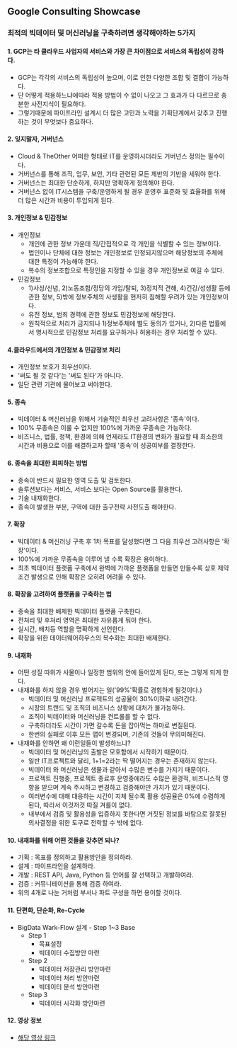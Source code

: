 ## Google Consulting Showcase

### 최적의 빅데이터 및 머신러닝을 구축하려면 생각해야하는 5가지



#### 1. GCP는 타 클라우드 사업자의 서비스와 가장 큰 차이점으로 서비스의 독립성이 강하다.
* GCP는 각각의 서비스의 독립성이 높으며, 이로 인한 다양한 조합 및 결합이 가능하다.
* 단 어떻게 적용하느냐에따라 적용 방법이 수 없이 나오고 그 효과가 다 다르므로 충분한 사전지식이 필요하다.
* 그렇기때문에 파이프라인 설계시 더 많은 고민과 노력을 기획단계에서 갖추고 진행하는 것이 무엇보다 중요하다.



#### 2. 잊지말자, 거버넌스
* Cloud & TheOther 어떠한 형태로 IT를 운영하시더라도 거버넌스 정의는 필수이다.
* 거버넌스를 통해 조직, 업무, 보안, 기타 관련된 모든 제반의 기반을 세워야 한다.
* 거버넌스는 최대한 단순하게, 하지만 명확하게 정의해야 한다.
* 거버넌스 없이 IT시스템을 구축/운영하게 될 경우 운영후 표준화 및 효율화를 위해 더 많은 시간과 비용이 투입되게 된다.



#### 3. 개인정보 & 민감정보
* 개인정보
    + 개인에 관한 정보 가운데 직/간접적으로 각 개인을 식별할 수 있는 정보이다.
    + 법인이나 단체에 대한 정보는 개인정보로 인정되지않으며 해당정보의 주체에 대한 특정이 가능해야 한다.
    + 복수의 정보조합으로 특정인을 지정할 수 있을 경우 개인정보로 여길 수 있다.
* 민감정보
    + 1)사상/신념, 2)노동조합/정당의 가입/탈퇴, 3)정치적 견해, 4)건강/성생활 등에 관한 정보, 5)밖에 정보주체의 사생활을 현저히 침해할 우려가 있는 개인정보이다.
    + 유전 정보, 범죄 경력에 관한 정보도 민감정보에 해당한다.
    + 원칙적으로 처리가 금지되나 1)정보주체에 별도 동의가 있거나, 2)다른 법률에서 명시적으로 민감정보 처리를 요구하거나 허용하는 경우 처리할 수 있다.



#### 4.클라우드에서의 개인정보 & 민감정보 처리
* 개인정보 보호가 최우선이다.
* '써도 될 것 같다'는 '써도 된다'가 아니다.
* 일단 관련 기관에 물어보고 써야한다.



#### 5. 종속
* 빅데이터 & 머신러닝을 위해서 기술적인 최우선 고려사항은 '종속'이다.
* 100% 무종속은 이룰 수 없지만 100%에 가까운 무종속은 가능하다.
* 비즈니스, 법률, 정책, 환경에 의해 언제라도 IT환경의 변화가 필요할 때 최소한의 시간과 비용으로 이를 해결하고자 할때 '종속'이 성공여부를 결정한다.



#### 6. 종속을 최대한 회피하는 방법
* 종속이 반드시 필요한 영역 도출 및 검토한다.
* 솔루션보다는 서비스, 서비스 보다는 Open Source를 활용한다.
* 기술 내재화한다.
* 종속이 발생한 부분, 구역에 대한 출구전략 사전도출 해야한다.



#### 7. 확장
* 빅데이터 & 머신러닝 구축 후 1차 목표를 달성했다면 그 다음 최우선 고려사항은 '확장'이다.
* 100%에 가까운 무종속을 이루어 낼 수록 확장은 용이하다.
* 최초 빅데이터 플랫폼 구축에서 완벽에 가까운 플랫폼을 만들면 만들수록 상호 제약조건 발생으로 인해 확장은 오히려 어려울 수 있다.



#### 8. 확장을 고려하여 플랫폼을 구축하는 법
* 종속을 최대한 배제한 빅데이터 플랫폼 구축한다.
* 전처리 및 후처리 영역은 최대한 자유롭게 둬야 한다.
* 실시간, 배치등 역할을 명확하게 선언한다.
* 확장을 위한 데이터웨어하우스의 복수화는 최대한 배제한다.



#### 9. 내재화
* 어떤 성질 따위가 사물이나 일정한 범위의 안에 들어있게 된다, 또는 그렇게 되게 한다.
* 내재화를 하지 않을 경우 벌어지는 일('99%'확률로 경험하게 될것이다.)
    + 빅데이터 및 머신러닝 프로젝트의 성공율이 30%이하로 내려간다.
    + 시장의 트랜드 및 조직의 비즈니스 상황에 대처가 불가능하다.
    + 조직이 빅데이터와 머신러닝을 컨트롤를 할 수 없다.
    + 구축하더라도 시간이 가면 갈수록 돈을 잡아먹는 하마로 변질된다.
    + 한번의 실패로 이후 모든 맵이 변경되며, 기존의 것들이 무의미해진다.
* 내재화를 안하면 왜 이런일들이 발생하느냐?
    + 빅데이터 및 머신러닝의 출발은 모호함에서 시작하기 때문이다.
    + 일반 IT프로젝트와 달리, 1+1=2라는 딱 떨어지는 경우는 존재하지 않는다.
    + 빅데이터 와 머신러닝은 생물과 같아서 수많은 변수를 가지기 때문이다.
    + 프로젝트 진행중, 프로젝트 종료후 운영중에라도 수많은 환경적, 비즈니스적 영향을 받으며 계속 주시하고 변경하고 검증해야만 가치가 있기 때문이다.
    + 여러변수에 대해 대응하는 시간이 지체 될수록 활용 성공율은 0%에 수렴하게 된다, 따라서 이것저것 따질 겨를이 없다.
    + 내부에서 검증 및 활용성을 입증하지 못한다면 거짓된 정보를 바탕으로 잘못된 의사결정을 위한 도구로 전락할 수 밖에 없다.



#### 10. 내재화를 위해 어떤 것들을 갖추면 되나?
* 기획 : 목표를 정의하고 활용방안을 정의하라.
* 설계 : 파이프라인을 설계하라.
* 개발 : REST API, Java, Python 등 언어를 잘 선택하고 개발하여라.
* 검증 : 커뮤니테이션을 통해 검증 하여라.
* 위의 4개로 나눈 거처럼 부서나 파트 구성을 하면 용이할 것이다.



#### 11. 단편화, 단순화, Re-Cycle
* BigData Wark-Flow 설계 - Step 1~3 Base
    + Step 1
        - 목표설정
        - 빅데이터 수집방안 마련
    + Step 2
        - 빅데이터 저장관리 방안마련
        - 빅데이터 처리 방안마련
        - 빅데이터 분석 방안마련
    + Step 3
        - 빅데이터 시각화 방안마련

#### 12. 영상 정보
* [해당 영상 링크](https://www.youtube.com/watch?v=PCfIIboXlHA&t=2970s)
